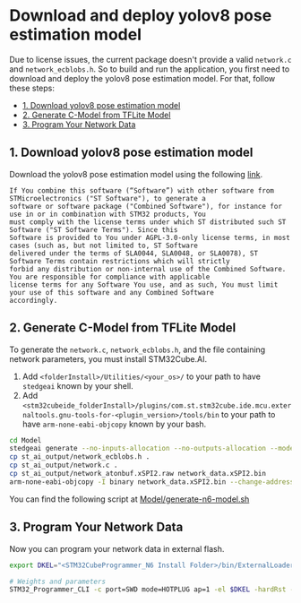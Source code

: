 # Download and deploy yolov8 pose estimation model

Due to license issues, the current package doesn't provide a valid `network.c` and `network_ecblobs.h`. So to build and run the application, you first need to download and deploy the yolov8 pose estimation model. For that, follow these steps:

- [1. Download yolov8 pose estimation model](#1-download-yolov8-pose-estimation-model)
- [2. Generate C-Model from TFLite Model](#2-generate-c-model-from-tflite-model)
- [3. Program Your Network Data](#3-program-your-network-data)

## 1. Download yolov8 pose estimation model

Download the yolov8 pose estimation model using the following [link](https://github.com/stm32-hotspot/ultralytics/raw/refs/heads/main/examples/YOLOv8-STEdgeAI/stedgeai_models/pose_estimation/yolov8n_256_quant_pc_uf_pose_coco-st.tflite).

```
If You combine this software (“Software”) with other software from STMicroelectronics ("ST Software"), to generate a
software or software package ("Combined Software"), for instance for use in or in combination with STM32 products, You
must comply with the license terms under which ST distributed such ST Software ("ST Software Terms"). Since this
Software is provided to You under AGPL-3.0-only license terms, in most cases (such as, but not limited to, ST Software
delivered under the terms of SLA0044, SLA0048, or SLA0078), ST Software Terms contain restrictions which will strictly
forbid any distribution or non-internal use of the Combined Software. You are responsible for compliance with applicable
license terms for any Software You use, and as such, You must limit your use of this software and any Combined Software
accordingly.
```

## 2. Generate C-Model from TFLite Model

To generate the `network.c`, `network_ecblobs.h`, and the file containing network parameters, you must install STM32Cube.AI.

1. Add `<folderInstall>/Utilities/<your_os>/` to your path to have `stedgeai` known by your shell.
2. Add `<stm32cubeide_folderInstall>/plugins/com.st.stm32cube.ide.mcu.externaltools.gnu-tools-for-<plugin_version>/tools/bin` to your path to have `arm-none-eabi-objcopy` known by your bash.

```bash
cd Model
stedgeai generate --no-inputs-allocation --no-outputs-allocation --model yolov8n_256_quant_pc_uf_pose_coco-st.tflite --target stm32n6 --st-neural-art default@user_neuralart.json
cp st_ai_output/network_ecblobs.h .
cp st_ai_output/network.c .
cp st_ai_output/network_atonbuf.xSPI2.raw network_data.xSPI2.bin
arm-none-eabi-objcopy -I binary network_data.xSPI2.bin --change-addresses 0x70380000 -O ihex network_data.hex
```

You can find the following script at [Model/generate-n6-model.sh](../Model/generate-n6-model.sh)

## 3. Program Your Network Data

Now you can program your network data in external flash.

```bash
export DKEL="<STM32CubeProgrammer_N6 Install Folder>/bin/ExternalLoader/MX66UW1G45G_STM32N6570-DK.stldr"

# Weights and parameters
STM32_Programmer_CLI -c port=SWD mode=HOTPLUG ap=1 -el $DKEL -hardRst -w Model/network_data.hex
```

